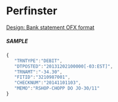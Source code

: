 Perfinster
======



[Design: Bank statement OFX format](http://www.exactsoftware.com/docs/DocView.aspx?DocumentID=%7B6e02f9a5-ee40-4d2f-b8ea-4bee57825907%7D)

##### SAMPLE
```js
{
   "TRNTYPE":"DEBIT",
   "DTPOSTED":"20131202100000[-03:EST]",
   "TRNAMT":"-34.30",
   "FITID":"3210987001",
   "CHECKNUM":"20141101103",
   "MEMO":"RSHOP-CHOPP DO JO-30/11"
}
```